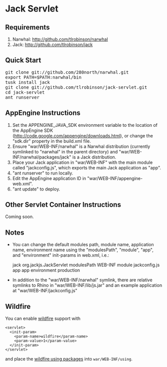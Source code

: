 Jack Servlet
============

Requirements
------------

1. Narwhal: http://github.com/tlrobinson/narwhal
2. Jack: http://github.com/tlrobinson/jack

Quick Start
------------
<pre>
git clone git://github.com/280north/narwhal.git
export PATH=$PATH:narwhal/bin
tusk install jack
git clone git://github.com/tlrobinson/jack-servlet.git
cd jack-servlet
ant runserver
</pre>

AppEngine Instructions
----------------------

1. Set the APPENGINE_JAVA_SDK environment variable to the location of the AppEngine SDK (http://code.google.com/appengine/downloads.html), or change the "sdk.dir" property in the build.xml file.
2. Ensure "war/WEB-INF/narwhal" is a Narwhal distribution (currently symlinked to "narwhal" in the parent directory) and "war/WEB-INF/narwhal/packages/jack" is a Jack distribution.
4. Place your Jack application in "war/WEB-INF" with the main module called "jackconfig.js", which exports the main Jack application as "app". 
5. "ant runserver" to run locally.
6. Edit the AppEngine application ID in "war/WEB-INF/appengine-web.xml".
7. "ant update" to deploy.

Other Servlet Container Instructions
------------------------------------

Coming soon.

Notes
-----

* You can change the default modules path, module name, application name, environment name using the "modulesPath", "module", "app", and "environment" init-params in web.xml, i.e.:

    <servlet>
      <servlet-name>jack</servlet-name>
      <servlet-class>org.jackjs.JackServlet</servlet-class>
      <init-param>
        <param-name>modulesPath</param-name>
        <param-value>WEB-INF</param-value>
      </init-param>
      <init-param>
        <param-name>module</param-name>
        <param-value>jackconfig.js</param-value>
      </init-param>
      <init-param>
        <param-name>app</param-name>
        <param-value>app</param-value>
      </init-param>
      <init-param>
        <param-name>environment</param-name>
        <param-value>production</param-value>
      </init-param>
    </servlet>

* In addition to the "war/WEB-INF/narwhal" symlink, there are relative symlinks to Rhino in "war/WEB-INF/lib/js.jar" and an example application at "war/WEB-INF/jackconfig.js"


Wildfire
--------

You can enable [wildfire](http://github.com/cadorn/wildfire) support with

    <servlet>
      <init-param>
        <param-name>wildfire</param-name>
        <param-value>1</param-value>
      </init-param>
    </servlet>

and place the [wildfire using packages](http://github.com/cadorn/wildfire/blob/master/packages/lib-js-system/examples/jack/README.md) into `war/WEB-INF/using`.


